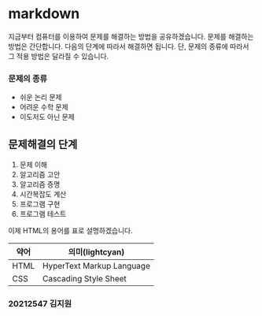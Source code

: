 # markdown
지금부터 컴퓨터를 이용하여 문제를 해결하는 방법을 공유하겠습니다. 문제를 해결하는 방법은 간단합니다. 다음의 단계에 따라서 해결하면 됩니다.
단, 문제의 종류에 따라서 그 적용 방법은 달라질 수 있습니다.

### 문제의 종류
  * 쉬운 논리 문제
  * 어려운 수학 문제
  * 이도저도 아닌 문제

## 문제해결의 단계
 1. 문제 이해
 2. 알고리즘 고안
 3. 알고리즘 증명
 4. 시간복잡도 계산
 5. 프로그램 구현
 6. 프로그램 테스트

이제 HTML의 용어를 표로 설명하겠습니다.

| 약어 | 의미(lightcyan)              |
|------|------------------------------|
| HTML | HyperText Markup Language    |
| CSS  | Cascading Style Sheet        |
  
### 20212547 김지원
